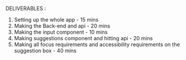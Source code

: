 DELIVERABLES : 
1. Setting up the whole app - 15 mins
2. Making the Back-end and api - 20 mins
3. Making the input component - 10 mins
4. Making suggestions component and hitting api - 20 mins
5. Making all focus requirements and accessibility requirements on the suggestion box - 40 mins
